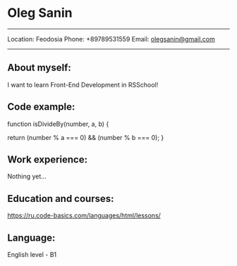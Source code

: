 
Oleg Sanin
=================




-------------------     ----------------------------
Location:                        Feodosia
Phone:                           +89789531559
Email:                           olegsanin@gmail.com
-------------------     ----------------------------




About myself:
---------
I want to learn Front-End Development in RSSchool!




Code example:
----------

function isDivideBy(number, a, b) {

  return (number % a === 0) && (number % b === 0);
}





Work experience:
--------------------

Nothing yet…




Education and courses:
----------------------------------------

https://ru.code-basics.com/languages/html/lessons/



Language:
----------------------------------------
English level - B1
